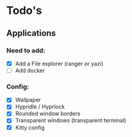 # Todo's

## Applications

### Need to add:

- [x] Add a File explorer (ranger or yazi)
- [ ] Add docker

### Config:

- [x] Wallpaper
- [x] Hypridle / Hyprlock
- [x] Rounded window borders
- [x] Transparent windows (transparent terminal)
- [x] Kitty config
